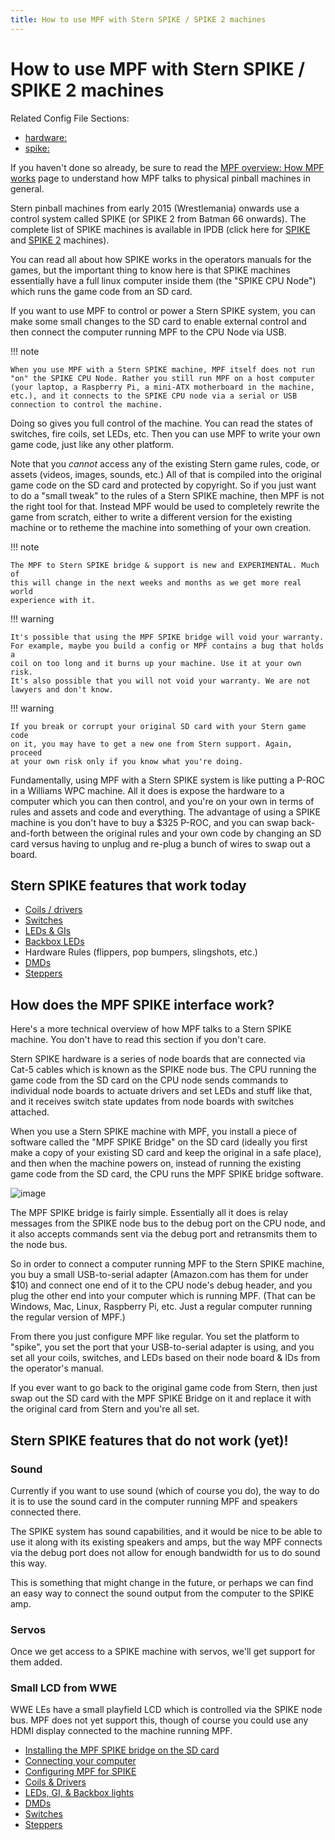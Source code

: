 ```yaml
---
title: How to use MPF with Stern SPIKE / SPIKE 2 machines
---
```


# How to use MPF with Stern SPIKE / SPIKE 2 machines


Related Config File Sections:

* [hardware:](../../config/hardware.md)
* [spike:](../../config/spike.md)

If you haven't done so already, be sure to read the
[MPF overview: How MPF works](../../start/index.md) page to understand how MPF
talks to physical pinball machines in general.

Stern pinball machines from early 2015 (Wrestlemania) onwards use a
control system called SPIKE (or SPIKE 2 from Batman 66 onwards). The
complete list of SPIKE machines is available in IPDB (click here for
[SPIKE](http://ipdb.org/search.pl?searchtype=advanced&mpu=61) and [SPIKE
2](http://ipdb.org/search.pl?searchtype=advanced&mpu=65) machines).

You can read all about how SPIKE works in the operators manuals for the
games, but the important thing to know here is that SPIKE machines
essentially have a full linux computer inside them (the "SPIKE CPU
Node") which runs the game code from an SD card.

If you want to use MPF to control or power a Stern SPIKE system, you can
make some small changes to the SD card to enable external control and
then connect the computer running MPF to the CPU Node via USB.

!!! note

    When you use MPF with a Stern SPIKE machine, MPF itself does not run
    "on" the SPIKE CPU Node. Rather you still run MPF on a host computer
    (your laptop, a Raspberry Pi, a mini-ATX motherboard in the machine,
    etc.), and it connects to the SPIKE CPU node via a serial or USB
    connection to control the machine.

Doing so gives you full control of the machine. You can read the states
of switches, fire coils, set LEDs, etc. Then you can use MPF to write
your own game code, just like any other platform.

Note that you *cannot* access any of the existing Stern game rules,
code, or assets (videos, images, sounds, etc.) All of that is compiled
into the original game code on the SD card and protected by copyright.
So if you just want to do a "small tweak" to the rules of a Stern
SPIKE machine, then MPF is not the right tool for that. Instead MPF
would be used to completely rewrite the game from scratch, either to
write a different version for the existing machine or to retheme the
machine into something of your own creation.

!!! note

    The MPF to Stern SPIKE bridge & support is new and EXPERIMENTAL. Much of
    this will change in the next weeks and months as we get more real world
    experience with it.

!!! warning

    It's possible that using the MPF SPIKE bridge will void your warranty.
    For example, maybe you build a config or MPF contains a bug that holds a
    coil on too long and it burns up your machine. Use it at your own risk.
    It's also possible that you will not void your warranty. We are not
    lawyers and don't know.

!!! warning

    If you break or corrupt your original SD card with your Stern game code
    on it, you may have to get a new one from Stern support. Again, proceed
    at your own risk only if you know what you're doing.

Fundamentally, using MPF with a Stern SPIKE system is like putting a
P-ROC in a Williams WPC machine. All it does is expose the hardware to a
computer which you can then control, and you're on your own in terms of
rules and assets and code and everything. The advantage of using a SPIKE
machine is you don't have to buy a \$325 P-ROC, and you can swap
back-and-forth between the original rules and your own code by changing
an SD card versus having to unplug and re-plug a bunch of wires to swap
out a board.

## Stern SPIKE features that work today

* [Coils / drivers](drivers.md)
* [Switches](switches.md)
* [LEDs & GIs](leds.md)
* [Backbox LEDs](leds.md)
* Hardware Rules (flippers, pop bumpers, slingshots, etc.)
* [DMDs](dmds.md)
* [Steppers](steppers.md)

## How does the MPF SPIKE interface work?

Here's a more technical overview of how MPF talks to a Stern SPIKE
machine. You don't have to read this section if you don't care.

Stern SPIKE hardware is a series of node boards that are connected via
Cat-5 cables which is known as the SPIKE node bus. The CPU running the
game code from the SD card on the CPU node sends commands to individual
node boards to actuate drivers and set LEDs and stuff like that, and it
receives switch state updates from node boards with switches attached.

When you use a Stern SPIKE machine with MPF, you install a piece of
software called the "MPF SPIKE Bridge" on the SD card (ideally you
first make a copy of your existing SD card and keep the original in a
safe place), and then when the machine powers on, instead of running the
existing game code from the SD card, the CPU runs the MPF SPIKE bridge
software.

![image](../images/spike_bridge.png)

The MPF SPIKE bridge is fairly simple. Essentially all it does is relay
messages from the SPIKE node bus to the debug port on the CPU node, and
it also accepts commands sent via the debug port and retransmits them to
the node bus.

So in order to connect a computer running MPF to the Stern SPIKE
machine, you buy a small USB-to-serial adapter (Amazon.com has them for
under \$10) and connect one end of it to the CPU node's debug header,
and you plug the other end into your computer which is running MPF.
(That can be Windows, Mac, Linux, Raspberry Pi, etc. Just a regular
computer running the regular version of MPF.)

From there you just configure MPF like regular. You set the platform to
"spike", you set the port that your USB-to-serial adapter is using,
and you set all your coils, switches, and LEDs based on their node board
& IDs from the operator's manual.

If you ever want to go back to the original game code from Stern, then
just swap out the SD card with the MPF SPIKE Bridge on it and replace it
with the original card from Stern and you're all set.

## Stern SPIKE features that do not work (yet)!

### Sound

Currently if you want to use sound (which of course you do), the way to
do it is to use the sound card in the computer running MPF and speakers
connected there.

The SPIKE system has sound capabilities, and it would be nice to be able
to use it along with its existing speakers and amps, but the way MPF
connects via the debug port does not allow for enough bandwidth for us
to do sound this way.

This is something that might change in the future, or perhaps we can
find an easy way to connect the sound output from the computer to the
SPIKE amp.

### Servos

Once we get access to a SPIKE machine with servos, we'll get support
for them added.

### Small LCD from WWE

WWE LEs have a small playfield LCD which is controlled via the SPIKE
node bus. MPF does not yet support this, though of course you could use
any HDMI display connected to the machine running MPF.

* [Installing the MPF SPIKE bridge on the SD card](mpf-spike-bridge.md)
* [Connecting your computer](connection.md)
* [Configuring MPF for SPIKE](../../config/index.md)
* [Coils & Drivers](drivers.md)
* [LEDs, GI, & Backbox lights](leds.md)
* [DMDs](dmds.md)
* [Switches](switches.md)
* [Steppers](steppers.md)

